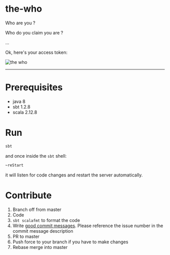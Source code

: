 the-who
=======

Who are you ?

Who do you claim you are ?

...

Ok, here's your access token:

![the who](https://pbs.twimg.com/profile_images/836889785528631297/g4iwfxBE.jpg)

----

Prerequisites
=============

- java 8
- sbt 1.2.8
- scala 2.12.8


Run
===

```bash
sbt
```

and once inside the `sbt` shell:

```bash
~reStart
```

it will listen for code changes and restart the server automatically.


Contribute
==========

1) Branch off from master
2) Code
3) `sbt scalafmt` to format the code
4) Write [good commit messages](https://github.com/erlang/otp/wiki/writing-good-commit-messages).
    Please reference the issue number in the commit message description
5) PR to master
6) Push force to your branch if you have to make changes
7) Rebase merge into master
